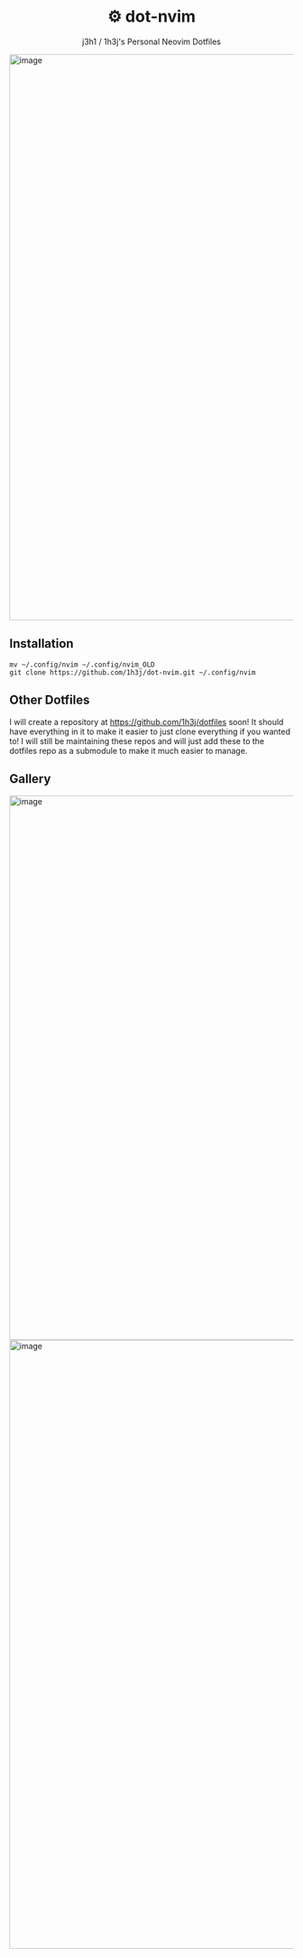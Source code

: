 <h1 align="center">⚙️ dot-nvim</h1>
<p align="center">
j3h1 / 1h3j's Personal Neovim Dotfiles
</p>

<img width="1037" height="1004" alt="image" src="https://github.com/user-attachments/assets/3605e5e8-afaf-4a9a-b862-9cedf26d3ba4" />

## Installation

```
mv ~/.config/nvim ~/.config/nvim_OLD
git clone https://github.com/1h3j/dot-nvim.git ~/.config/nvim
```

## Other Dotfiles

I will create a repository at https://github.com/1h3j/dotfiles soon! It should have everything in it to make it easier to just clone everything if you wanted to! I will still be maintaining these repos and will just add these to the dotfiles repo as a submodule to make it much easier to manage. 

## Gallery
<img width="1256" height="966" alt="image" src="https://github.com/user-attachments/assets/4df93b2b-db15-41aa-82f2-fb2b8c89e01d" />

<img width="1920" height="1080" alt="image" src="https://github.com/user-attachments/assets/0e85cd74-54d5-4989-80b9-1581713c7bff" />
